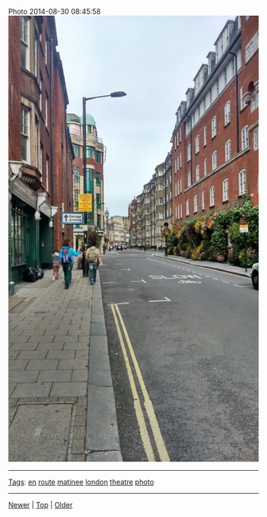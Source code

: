<!--
title: Photo 2014-08-30 08
date: 2020-06-28T14:56:50.790Z
tags: en, route, matinee, london, theatre, photo
-->









Photo 2014-08-30 08:45:58
![](96157400067-0.jpg)

<!--BOTTOM-POST-NAVIGATION-->
---

[Tags](tags.md): [en](tag-en.md) [route](tag-route.md) [matinee](tag-matinee.md) [london](tag-london.md) [theatre](tag-theatre.md) [photo](tag-photo.md)

---

[Newer](95912758127.md) | [Top](index.md) | [Older](96161630877.md)